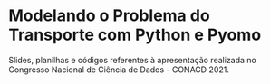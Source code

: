 # Modelando o Problema do Transporte com Python e Pyomo

Slides, planilhas e códigos referentes à apresentação realizada no Congresso Nacional de Ciência de Dados - CONACD 2021.
